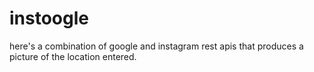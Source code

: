 # instoogle
here's a combination of google and instagram rest apis that produces a picture of the location entered.
